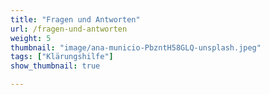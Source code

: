 ```yaml
---
title: "Fragen und Antworten"
url: /fragen-und-antworten
weight: 5
thumbnail: "image/ana-municio-PbzntH58GLQ-unsplash.jpeg"
tags: ["Klärungshilfe"]
show_thumbnail: true

---
```


